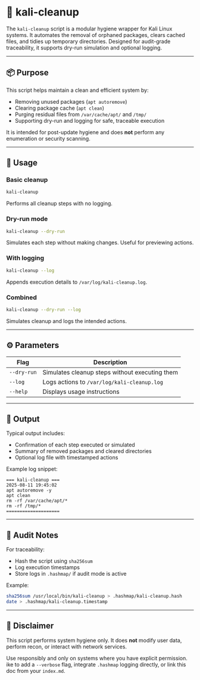 # 🧹 kali-cleanup

The `kali-cleanup` script is a modular hygiene wrapper for Kali Linux systems. It automates the removal of orphaned packages, clears cached files, and tidies up temporary directories. Designed for audit-grade traceability, it supports dry-run simulation and optional logging.

---

## 📦 Purpose

This script helps maintain a clean and efficient system by:
- Removing unused packages (`apt autoremove`)
- Clearing package cache (`apt clean`)
- Purging residual files from `/var/cache/apt/` and `/tmp/`
- Supporting dry-run and logging for safe, traceable execution

It is intended for post-update hygiene and does **not** perform any enumeration or security scanning.

---

## 🚀 Usage

### Basic cleanup

```bash
kali-cleanup
```

Performs all cleanup steps with no logging.

### Dry-run mode

```bash
kali-cleanup --dry-run
```

Simulates each step without making changes. Useful for previewing actions.

### With logging

```bash
kali-cleanup --log
```

Appends execution details to `/var/log/kali-cleanup.log`.

### Combined

```bash
kali-cleanup --dry-run --log
```

Simulates cleanup and logs the intended actions.

---

## ⚙️ Parameters

| Flag         | Description                                      |
|--------------|--------------------------------------------------|
| `--dry-run`  | Simulates cleanup steps without executing them   |
| `--log`      | Logs actions to `/var/log/kali-cleanup.log`      |
| `--help`     | Displays usage instructions                      |

---

## 📁 Output

Typical output includes:
- Confirmation of each step executed or simulated
- Summary of removed packages and cleared directories
- Optional log file with timestamped actions

Example log snippet:

```
=== kali-cleanup ===
2025-08-11 19:45:02
apt autoremove -y
apt clean
rm -rf /var/cache/apt/*
rm -rf /tmp/*
====================
```

---

## 🔐 Audit Notes

For traceability:
- Hash the script using `sha256sum`
- Log execution timestamps
- Store logs in `.hashmap/` if audit mode is active

Example:

```bash
sha256sum /usr/local/bin/kali-cleanup > .hashmap/kali-cleanup.hash
date > .hashmap/kali-cleanup.timestamp
```

---

## 📢 Disclaimer

This script performs system hygiene only. It does **not** modify user data, perform recon, or interact with network services.

Use responsibly and only on systems where you have explicit permission.
ike to add a `--verbose` flag, integrate `.hashmap` logging directly, or link this doc from your `index.md`.
